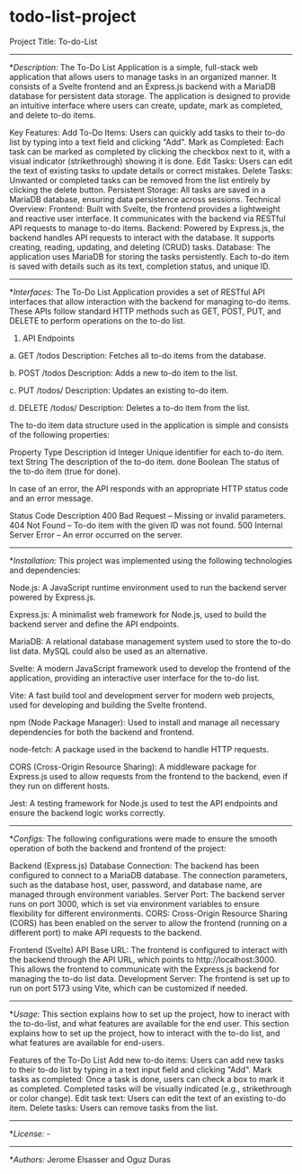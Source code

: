 # todo-list-project
 
Project Title: To-do-List
 
-------------------
 
**Description:* The To-Do List Application is a simple, full-stack web application that allows users to manage tasks in an organized manner. It consists of a Svelte frontend and an Express.js backend with a MariaDB database for persistent data storage. The application is designed to provide an intuitive interface where users can create, update, mark as completed, and delete to-do items.
 
Key Features:
Add To-Do Items: Users can quickly add tasks to their to-do list by typing into a text field and clicking "Add".
Mark as Completed: Each task can be marked as completed by clicking the checkbox next to it, with a visual indicator (strikethrough) showing it is done.
Edit Tasks: Users can edit the text of existing tasks to update details or correct mistakes.
Delete Tasks: Unwanted or completed tasks can be removed from the list entirely by clicking the delete button.
Persistent Storage: All tasks are saved in a MariaDB database, ensuring data persistence across sessions.
Technical Overview:
Frontend: Built with Svelte, the frontend provides a lightweight and reactive user interface. It communicates with the backend via RESTful API requests to manage to-do items.
Backend: Powered by Express.js, the backend handles API requests to interact with the database. It supports creating, reading, updating, and deleting (CRUD) tasks.
Database: The application uses MariaDB for storing the tasks persistently. Each to-do item is saved with details such as its text, completion status, and unique ID.
 
-------------------
 
**Interfaces:* The To-Do List Application provides a set of RESTful API interfaces that allow interaction with the backend for managing to-do items. These APIs follow standard HTTP methods such as GET, POST, PUT, and DELETE to perform operations on the to-do list.
 
1. API Endpoints
 
a. GET /todos
Description: Fetches all to-do items from the database.
 
b. POST /todos
Description: Adds a new to-do item to the list.
 
c. PUT /todos/
Description: Updates an existing to-do item.
 
d. DELETE /todos/
Description: Deletes a to-do item from the list.
 
 
The to-do item data structure used in the application is simple and consists of the following properties:
 
Property    Type           Description
id          Integer        Unique identifier for each to-do item.
text        String         The description of the to-do item.
done        Boolean        The status of the to-do item (true for done).
 
 
In case of an error, the API responds with an appropriate HTTP status code and an error message.
 
Status Code Description
400 Bad Request – Missing or invalid parameters.
404 Not Found – To-do item with the given ID was not found.
500 Internal Server Error – An error occurred on the server.
 
 
-------------------
 
**Installation:*  This project was implemented using the following technologies and dependencies:
 
Node.js: A JavaScript runtime environment used to run the backend server powered by Express.js.
 
Express.js: A minimalist web framework for Node.js, used to build the backend server and define the API endpoints.
 
MariaDB: A relational database management system used to store the to-do list data. MySQL could also be used as an alternative.
 
Svelte: A modern JavaScript framework used to develop the frontend of the application, providing an interactive user interface for the to-do list.
 
Vite: A fast build tool and development server for modern web projects, used for developing and building the Svelte frontend.
 
npm (Node Package Manager): Used to install and manage all necessary dependencies for both the backend and frontend.
 
node-fetch: A package used in the backend to handle HTTP requests.
 
CORS (Cross-Origin Resource Sharing): A middleware package for Express.js used to allow requests from the frontend to the backend, even if they run on different hosts.
 
Jest: A testing framework for Node.js used to test the API endpoints and ensure the backend logic works correctly.
 
-------------------
 
**Configs:* The following configurations were made to ensure the smooth operation of both the backend and frontend of the project:
 
Backend (Express.js)
Database Connection: The backend has been configured to connect to a MariaDB database. The connection parameters, such as the database host, user, password, and database name, are managed through environment variables.
Server Port: The backend server runs on port 3000, which is set via environment variables to ensure flexibility for different environments.
CORS: Cross-Origin Resource Sharing (CORS) has been enabled on the server to allow the frontend (running on a different port) to make API requests to the backend.
 
Frontend (Svelte)
API Base URL: The frontend is configured to interact with the backend through the API URL, which points to http://localhost:3000. This allows the frontend to communicate with the Express.js backend for managing the to-do list data.
Development Server: The frontend is set up to run on port 5173 using Vite, which can be customized if needed.
 
-------------------
 
**Usage:* This section explains how to set up the project, how to ineract with the to-do-list, and what features are available for the end user.
This section explains how to set up the project, how to interact with the to-do list, and what features are available for end-users.
 
Features of the To-Do List
Add new to-do items: Users can add new tasks to their to-do list by typing in a text input field and clicking "Add".
Mark tasks as completed: Once a task is done, users can check a box to mark it as completed. Completed tasks will be visually indicated (e.g., strikethrough or color change).
Edit task text: Users can edit the text of an existing to-do item.
Delete tasks: Users can remove tasks from the list.
 
-------------------
 
**License:* -
 
-------------------
 
**Authors:* Jerome Elsasser and Oguz Duras